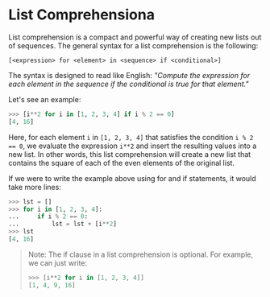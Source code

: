 # List Comprehensiona

List comprehension is a compact and powerful way of creating new lists out of sequences. The general syntax for a list comprehension is the following:

```
[<expression> for <element> in <sequence> if <conditional>]
```

The syntax is designed to read like English: _"Compute the expression for each element in the sequence if the conditional is true for that element."_

Let's see an example:

```python
>>> [i**2 for i in [1, 2, 3, 4] if i % 2 == 0]
[4, 16]
```

Here, for each element `i` in `[1, 2, 3, 4]` that satisfies the condition `i % 2 == 0`, we evaluate the expression `i**2` and insert the resulting values into a new list. In other words, this list comprehension will create a new list that contains the square of each of the even elements of the original list.

If we were to write the example above using for and if statements, it would take more lines:

```python
>>> lst = []
>>> for i in [1, 2, 3, 4]:
...     if i % 2 == 0:
...         lst = lst + [i**2]
>>> lst
[4, 16]
```

> Note: The if clause in a list comprehension is optional. For example, we can just write:
>
> ```python
> >>> [i**2 for i in [1, 2, 3, 4]]
> [1, 4, 9, 16]
> ```
